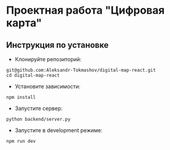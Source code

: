 # Проектная работа "Цифровая карта"
## Инструкция по установке
- Клонируйте репозиторий: 
```
git@github.com:Aleksandr-Tokmashov/digital-map-react.git
cd digital-map-react
```
- Установите зависимости: 
```
npm install
```
- Запустите сервер:
```
python backend/server.py
```
- Запустите в development режиме: 
```
npm run dev
```


